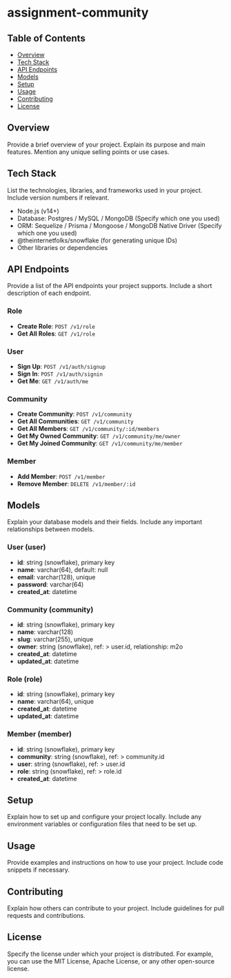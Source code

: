 # assignment-community

## Table of Contents

- [Overview](#overview)
- [Tech Stack](#tech-stack)
- [API Endpoints](#api-endpoints)
- [Models](#models)
- [Setup](#setup)
- [Usage](#usage)
- [Contributing](#contributing)
- [License](#license)

## Overview

Provide a brief overview of your project. Explain its purpose and main features. Mention any unique selling points or use cases.

## Tech Stack

List the technologies, libraries, and frameworks used in your project. Include version numbers if relevant.

- Node.js (v14+)
- Database: Postgres / MySQL / MongoDB (Specify which one you used)
- ORM: Sequelize / Prisma / Mongoose / MongoDB Native Driver (Specify which one you used)
- @theinternetfolks/snowflake (for generating unique IDs)
- Other libraries or dependencies

## API Endpoints

Provide a list of the API endpoints your project supports. Include a short description of each endpoint.

### Role

- **Create Role**: `POST /v1/role`
- **Get All Roles**: `GET /v1/role`

### User

- **Sign Up**: `POST /v1/auth/signup`
- **Sign In**: `POST /v1/auth/signin`
- **Get Me**: `GET /v1/auth/me`

### Community

- **Create Community**: `POST /v1/community`
- **Get All Communities**: `GET /v1/community`
- **Get All Members**: `GET /v1/community/:id/members`
- **Get My Owned Community**: `GET /v1/community/me/owner`
- **Get My Joined Community**: `GET /v1/community/me/member`

### Member

- **Add Member**: `POST /v1/member`
- **Remove Member**: `DELETE /v1/member/:id`

## Models

Explain your database models and their fields. Include any important relationships between models.

### User (user)

- **id**: string (snowflake), primary key
- **name**: varchar(64), default: null
- **email**: varchar(128), unique
- **password**: varchar(64)
- **created_at**: datetime

### Community (community)

- **id**: string (snowflake), primary key
- **name**: varchar(128)
- **slug**: varchar(255), unique
- **owner**: string (snowflake), ref: > user.id, relationship: m2o
- **created_at**: datetime
- **updated_at**: datetime

### Role (role)

- **id**: string (snowflake), primary key
- **name**: varchar(64), unique
- **created_at**: datetime
- **updated_at**: datetime

### Member (member)

- **id**: string (snowflake), primary key
- **community**: string (snowflake), ref: > community.id
- **user**: string (snowflake), ref: > user.id
- **role**: string (snowflake), ref: > role.id
- **created_at**: datetime

## Setup

Explain how to set up and configure your project locally. Include any environment variables or configuration files that need to be set up.

## Usage

Provide examples and instructions on how to use your project. Include code snippets if necessary.

## Contributing

Explain how others can contribute to your project. Include guidelines for pull requests and contributions.

## License

Specify the license under which your project is distributed. For example, you can use the MIT License, Apache License, or any other open-source license.

